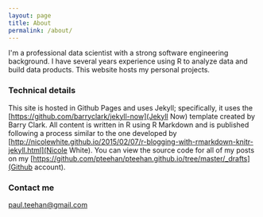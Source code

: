 ```yaml
---
layout: page
title: About
permalink: /about/
---
```


I'm a professional data scientist with a strong software engineering background.  I have several years experience using R to analyze data and build data products.  This website hosts my personal projects.  

### Technical details

This site is hosted in Github Pages and uses Jekyll; specifically, it uses the [https://github.com/barryclark/jekyll-now](Jekyll Now) template created by Barry Clark.  All content is written in R using R Markdown and is published following a process similar to the one developed by [http://nicolewhite.github.io/2015/02/07/r-blogging-with-rmarkdown-knitr-jekyll.html](Nicole White).  You can view the source code for all of my posts on my [https://github.com/pteehan/pteehan.github.io/tree/master/_drafts](Github account).  


### Contact me

[paul.teehan@gmail.com](mailto:paul.teehan@gmail.com)
